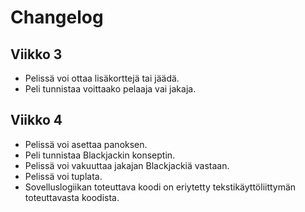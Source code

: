 # Changelog

## Viikko 3

 - Pelissä voi ottaa lisäkorttejä tai jäädä.
 - Peli tunnistaa voittaako pelaaja vai jakaja.

## Viikko 4

 - Pelissä voi asettaa panoksen.
 - Peli tunnistaa Blackjackin konseptin.
 - Pelissä voi vakuuttaa jakajan Blackjackiä vastaan.
 - Pelissä voi tuplata.
 - Sovelluslogiikan toteuttava koodi on eriytetty tekstikäyttöliittymän toteuttavasta koodista.
